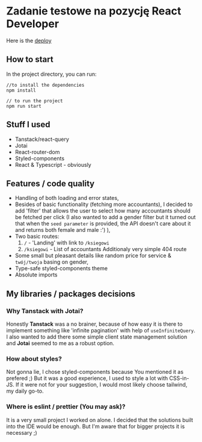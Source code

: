 # Zadanie testowe na pozycję React Developer

Here is the [deploy](https://accountant-card.vercel.app/)

## How to start

In the project directory, you can run:

```
//to install the dependencies
npm install

// to run the project
npm run start
```

## Stuff I used

- Tanstack/react-query
- Jotai
- React-router-dom
- Styled-components
- React & Typescript - obviously

## Features / code quality

- Handling of both loading and error states,
- Besides of basic functionality (fetching more accountants), I decided to add 'filter' that allows the user to select how many accountants should be fetched per click (I also wanted to add a gender filter but it turned out that when the `seed parameter` is provided, the API doesn't care about it and returns both female and male :') ),
- Two basic routes:
  1. `/` - 'Landing' with link to `/ksiegowi`
  2. `/ksiegowi` - List of accountants
     Additionaly very simple 404 route
- Some small but pleasant details like random price for service & `twój/twoja` basing on gender,
- Type-safe styled-components theme
- Absolute imports

## My libraries / packages decisions

### Why Tanstack with Jotai?

Honestly **Tanstack** was a no brainer, because of how easy it is there to implement something like 'infinite pagination' with help of `useInfiniteQuery`. I also wanted to add there some simple client state management solution and **Jotai** seemed to me as a robust option.

### How about styles?

Not gonna lie, I chose styled-components because You mentioned it as prefered ;) But it was a good experience, I used to style a lot with CSS-in-JS.
If it were not for your suggestion, I would most likely choose tailwind, my daily go-to.

### Where is eslint / prettier (You may ask)?

It is a very small project I worked on alone. I decided that the solutions built into the IDE would be enough. But I'm aware that for bigger projects it is necessary ;)
